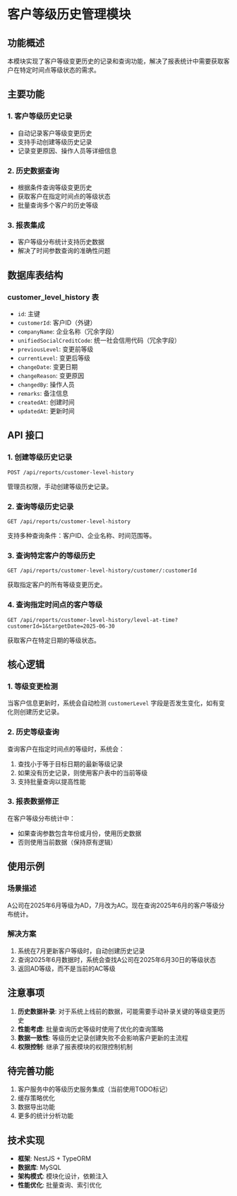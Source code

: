 # 客户等级历史管理模块

## 功能概述

本模块实现了客户等级变更历史的记录和查询功能，解决了报表统计中需要获取客户在特定时间点等级状态的需求。

## 主要功能

### 1. 客户等级历史记录
- 自动记录客户等级变更历史
- 支持手动创建等级历史记录
- 记录变更原因、操作人员等详细信息

### 2. 历史数据查询
- 根据条件查询等级变更历史
- 获取客户在指定时间点的等级状态
- 批量查询多个客户的历史等级

### 3. 报表集成
- 客户等级分布统计支持历史数据
- 解决了时间参数查询的准确性问题

## 数据库表结构

### customer_level_history 表
- `id`: 主键
- `customerId`: 客户ID（外键）
- `companyName`: 企业名称（冗余字段）
- `unifiedSocialCreditCode`: 统一社会信用代码（冗余字段）
- `previousLevel`: 变更前等级
- `currentLevel`: 变更后等级
- `changeDate`: 变更日期
- `changeReason`: 变更原因
- `changedBy`: 操作人员
- `remarks`: 备注信息
- `createdAt`: 创建时间
- `updatedAt`: 更新时间

## API 接口

### 1. 创建等级历史记录
```
POST /api/reports/customer-level-history
```
管理员权限，手动创建等级历史记录。

### 2. 查询等级历史记录
```
GET /api/reports/customer-level-history
```
支持多种查询条件：客户ID、企业名称、时间范围等。

### 3. 查询特定客户的等级历史
```
GET /api/reports/customer-level-history/customer/:customerId
```
获取指定客户的所有等级变更历史。

### 4. 查询指定时间点的客户等级
```
GET /api/reports/customer-level-history/level-at-time?customerId=1&targetDate=2025-06-30
```
获取客户在特定日期的等级状态。

## 核心逻辑

### 1. 等级变更检测
当客户信息更新时，系统会自动检测 `customerLevel` 字段是否发生变化，如有变化则创建历史记录。

### 2. 历史等级查询
查询客户在指定时间点的等级时，系统会：
1. 查找小于等于目标日期的最新等级记录
2. 如果没有历史记录，则使用客户表中的当前等级
3. 支持批量查询以提高性能

### 3. 报表数据修正
在客户等级分布统计中：
- 如果查询参数包含年份或月份，使用历史数据
- 否则使用当前数据（保持原有逻辑）

## 使用示例

### 场景描述
A公司在2025年6月等级为AD，7月改为AC。现在查询2025年6月的客户等级分布统计。

### 解决方案
1. 系统在7月更新客户等级时，自动创建历史记录
2. 查询2025年6月数据时，系统会查找A公司在2025年6月30日的等级状态
3. 返回AD等级，而不是当前的AC等级

## 注意事项

1. **历史数据补录**: 对于系统上线前的数据，可能需要手动补录关键的等级变更历史
2. **性能考虑**: 批量查询历史等级时使用了优化的查询策略
3. **数据一致性**: 等级历史记录创建失败不会影响客户更新的主流程
4. **权限控制**: 继承了报表模块的权限控制机制

## 待完善功能

1. 客户服务中的等级历史服务集成（当前使用TODO标记）
2. 缓存策略优化
3. 数据导出功能
4. 更多的统计分析功能

## 技术实现

- **框架**: NestJS + TypeORM
- **数据库**: MySQL
- **架构模式**: 模块化设计，依赖注入
- **性能优化**: 批量查询、索引优化 